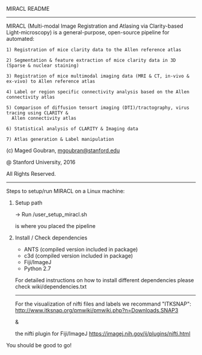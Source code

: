 MIRACL README
______________

MIRACL (Multi-modal Image Registration and Atlasing via Clarity-based Light-microscopy)
is a general-purpose, open-source pipeline for automated:

	1) Registration of mice clarity data to the Allen reference atlas

	2) Segmentation & feature extraction of mice clarity data in 3D (Sparse & nuclear staining)

	3) Registration of mice multimodal imaging data (MRI & CT, in-vivo & ex-vivo) to Allen reference atlas

	4) Label or region specific connectivity analysis based on the Allen connectivity atlas

    5) Comparison of diffusion tensort imaging (DTI)/tractography, virus tracing using CLARITY &
      Allen connectivity atlas

    6) Statistical analysis of CLARITY & Imaging data

	7) Atlas generation & Label manipulation


(c) Maged Goubran, 
    mgoubran@stanford.edu

@ Stanford University, 2016

All Rights Reserved. 

____________________________


Steps to setup/run MIRACL on a Linux machine:


1) Setup path

	-> Run <miracl dir>/user_setup_miracl.sh 

	<miracl dir> is where you placed the pipeline


2) Install / Check dependencies

    - ANTS (compiled version included in package)
    - c3d (compiled version included in package)
    - Fiji/ImageJ
    - Python 2.7

	For detailed instructions on how to install different dependencies please check wiki/dependencies.txt

    _________________

    For the visualization of nifti files and labels we recommand "ITKSNAP":
    http://www.itksnap.org/pmwiki/pmwiki.php?n=Downloads.SNAP3

    &

    the nifti plugin for Fiji/ImageJ
    https://imagej.nih.gov/ij/plugins/nifti.html


You should be good to go!
